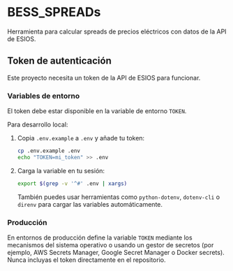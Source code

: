 # BESS_SPREADs

Herramienta para calcular spreads de precios eléctricos con datos de la API de ESIOS.

## Token de autenticación

Este proyecto necesita un token de la API de ESIOS para funcionar.

### Variables de entorno

El token debe estar disponible en la variable de entorno `TOKEN`.

Para desarrollo local:

1. Copia `.env.example` a `.env` y añade tu token:

   ```bash
   cp .env.example .env
   echo "TOKEN=mi_token" >> .env
   ```

2. Carga la variable en tu sesión:

   ```bash
   export $(grep -v '^#' .env | xargs)
   ```

   También puedes usar herramientas como `python-dotenv`, `dotenv-cli` o `direnv` para cargar las variables automáticamente.

### Producción

En entornos de producción define la variable `TOKEN` mediante los mecanismos del sistema operativo o usando un gestor de secretos (por ejemplo, AWS Secrets Manager, Google Secret Manager o Docker secrets). Nunca incluyas el token directamente en el repositorio.
